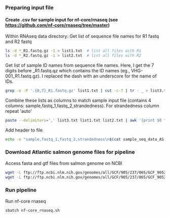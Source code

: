 ### Preparing input file 
#### Create .csv for sample input for nf-core/rnaseq (see https://github.com/nf-core/rnaseq/tree/master)

Within RNAseq data directory: Get list of sequence file names for R1 fastq and R2 fastq 
```bash
ls -d *_R1.fastq.gz -1 > list1.txt  # list all files with R1
ls -d *_R2.fastq.gz -1 > list2.txt  # list all files with R2
```

Get list of sample ID names from sequence file names. Here, I get the 7 digits before _R1.fastq.qz which contains the ID names (eg., VHG-001_R1.fastq.gz). I replaced the dash with an underscore for the name of IDs.
```bash
grep -o -P '.{0,7}_R1.fastq.gz' list1.txt | cut -c-7 | tr - _ > list3.txt
```

Combine these lists as columns to match sample input file (contains 4 columns: sample,fastq_1,fastq_2,strandedness). For strandedness column repeat 'auto'
```bash
paste --delimiters=',' list3.txt list1.txt list2.txt | awk '{print $0 ",auto"}' > sample_seq_data_AS.csv
```

Add header to file
```bash
echo -e "sample,fastq_1,fastq_2,strandedness\n$(cat sample_seq_data_AS.csv)" > sample_seq_data_AS.csv
```

### Download Atlantic salmon genome files for pipeline
Access fasta and gtf files from salmon genome on NCBI
```bash
wget -L ftp://ftp.ncbi.nlm.nih.gov/genomes/all/GCF/905/237/065/GCF_905237065.1_Ssal_v3.1/GCF_905237065.1_Ssal_v3.1_genomic.fna.gz
wget -L ftp://ftp.ncbi.nlm.nih.gov/genomes/all/GCF/905/237/065/GCF_905237065.1_Ssal_v3.1/GCF_905237065.1_Ssal_v3.1_genomic.gtf.gz
```


### Run pipeline

Run nf-core rnaseq
```bash
sbatch nf-core_rnaseq.sh
```

